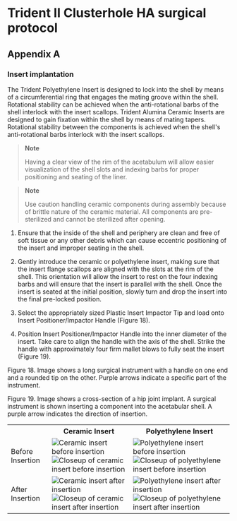 

# Trident II Clusterhole HA surgical protocol

## Appendix A

### Insert implantation

The Trident Polyethylene Insert is designed to lock into the shell by means of a circumferential ring that engages the mating groove within the shell. Rotational stability can be achieved when the anti-rotational barbs of the shell interlock with the insert scallops. Trident Alumina Ceramic Inserts are designed to gain fixation within the shell by means of mating tapers. Rotational stability between the components is achieved when the shell's anti-rotational barbs interlock with the insert scallops.

> **Note**
> 
> Having a clear view of the rim of the acetabulum will allow easier visualization of the shell slots and indexing barbs for proper positioning and seating of the liner.

> **Note**
> 
> Use caution handling ceramic components during assembly because of brittle nature of the ceramic material. All components are pre-sterilized and cannot be sterilized after opening.

1. Ensure that the inside of the shell and periphery are clean and free of soft tissue or any other debris which can cause eccentric positioning of the insert and improper seating in the shell.

2. Gently introduce the ceramic or polyethylene insert, making sure that the insert flange scallops are aligned with the slots at the rim of the shell. This orientation will allow the insert to rest on the four indexing barbs and will ensure that the insert is parallel with the shell. Once the insert is seated at the initial position, slowly turn and drop the insert into the final pre-locked position.

3. Select the appropriately sized Plastic Insert Impactor Tip and load onto Insert Positioner/Impactor Handle (Figure 18).

4. Position Insert Positioner/Impactor Handle into the inner diameter of the insert. Take care to align the handle with the axis of the shell. Strike the handle with approximately four firm mallet blows to fully seat the insert (Figure 19).

Figure 18. Image shows a long surgical instrument with a handle on one end and a rounded tip on the other. Purple arrows indicate a specific part of the instrument.

Figure 19. Image shows a cross-section of a hip joint implant. A surgical instrument is shown inserting a component into the acetabular shell. A purple arrow indicates the direction of insertion.

<table>
  <tr>
    <th></th>
    <th>Ceramic Insert</th>
    <th>Polyethylene Insert</th>
  </tr>
  <tr>
    <td>Before Insertion</td>
    <td>
      <img src="ceramic_before.jpg" alt="Ceramic insert before insertion">
      <img src="ceramic_before_closeup.jpg" alt="Closeup of ceramic insert before insertion">
    </td>
    <td>
      <img src="polyethylene_before.jpg" alt="Polyethylene insert before insertion">
      <img src="polyethylene_before_closeup.jpg" alt="Closeup of polyethylene insert before insertion">
    </td>
  </tr>
  <tr>
    <td>After Insertion</td>
    <td>
      <img src="ceramic_after.jpg" alt="Ceramic insert after insertion">
      <img src="ceramic_after_closeup.jpg" alt="Closeup of ceramic insert after insertion">
    </td>
    <td>
      <img src="polyethylene_after.jpg" alt="Polyethylene insert after insertion">
      <img src="polyethylene_after_closeup.jpg" alt="Closeup of polyethylene insert after insertion">
    </td>
  </tr>
</table>